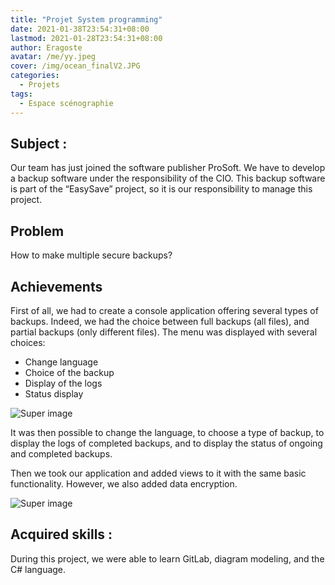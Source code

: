 ```yaml
---
title: "Projet System programming"
date: 2021-01-38T23:54:31+08:00
lastmod: 2021-01-28T23:54:31+08:00
author: Eragoste
avatar: /me/yy.jpeg
cover: /img/ocean_finalV2.JPG
categories:
  - Projets
tags:
  - Espace scénographie
---
```



<!--more-->

## Subject :
Our team has just joined the software publisher ProSoft. We have to develop a backup software under the responsibility of the CIO. This backup software is part of the “EasySave” project, so it is our responsibility to manage this project.

 
##  Problem 

How to make multiple secure backups?


##  Achievements 

First of all, we had to create a console application offering several types of backups. Indeed, we had the choice between full backups (all files), and partial backups (only different files). The menu was displayed with several choices:
* Change language
* Choice of the backup
* Display of the logs
* Status display

![Super image](/img/System_programming1.PNG)

It was then possible to change the language, to choose a type of backup, to display the logs of completed backups, and to display the status of ongoing and completed backups.

Then we took our application and added views to it with the same basic functionality. However, we also added data encryption.

![Super image](/img/System_programming2.PNG)


## Acquired skills :

During this project, we were able to learn GitLab, diagram modeling, and the C# language.

